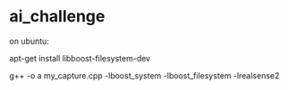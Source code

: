 # ai_challenge

on ubuntu:

apt-get install libboost-filesystem-dev

g++ -o a my_capture.cpp -lboost_system -lboost_filesystem -lrealsense2
